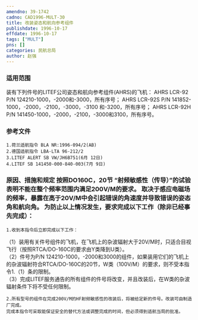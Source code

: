 ```yaml
---
amendno: 39-1742  
cadno: CAD1996-MULT-30  
title: 改装姿态和航向参考组件  
publishdate: 1996-10-17  
effdate: 1996-10-17  
tags: ["MULT"]  
pns: []  
categories: 民航总局  
author: 赵强  
---
```

  
### 适用范围  
装有下列件号的LITEF公司姿态和航向参考组件(AHRS)的飞机：     AHRS LCR-92 P/N 124210-1000，-2000和-3000，所有序号；     AHRS LCR-92S P/N 141852-1000，-2000，-2100，-3000，-3100
和-3200，所有序号；     AHRS LCR-92H P/N 141450-1000，-2000，-2100，-3000和3100，所有序号。  
  
<!--more-->  
### 参考文件  
    1.荷兰适航指令 BLA NR:1996-094/2(AB)  
    2.德国适航指令 LBA-LTA 96-212/2  
    3.LITEF ALERT SB VW/JH6B751(6月 12日)  
    4.LITEF SB 141450-000-840-003(7月 9日)  
  
### 原因、措施和规定 按照DO160C，20节 “射频敏感性（传导）”的试验表明不能在整个频率范围内满足200V/M的要求。     取决于感应电磁场的频率，暴露在高于20V/M中会引起错误的角速度并导致错误的姿态角和航向角。     为防止以上情况发生，要求完成以下工作（除非已经事先完成）：  
      
    1.收到本指令后立即完成以下工作：  
（1）装用有关件号组件的飞机，在飞机上的杂波辐射大于20V/M时，只适合目视飞行（按照RTCA/DO-160C的要求由Y类降到U类）。  
    （2）件号为P/N 124210-1000，-2000和3000的组件，如果装用它们的飞机上的杂波辐射符合RTCA/DO-160C的20节，W类（100V/M）的要求，则不受本指令1.（1）条的限制。  
    （3）完成LITEF服务通告的所有组件的件号将改变，并且改装后，在W类的杂波辐射条件下将不受任何限制。  
  
    2.所有型号的组件在完成200V/M的HF射频敏感性的改装后，将被给定新的件号。改装可由制造厂完成。  
    完成本指令可采取能保证安全的替代方法或调整完成的时间，但必须得到适航当局的批准。  
